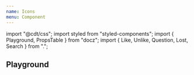 ```yaml
---
name: Icons
menu: Component
---
```

import "@cdt/css";
import styled from "styled-components";
import { Playground, PropsTable } from "docz";
import { Like, Unlike, Question, Lost, Search } from ".";

## Playground

<Playground>
  <Like width="3rem" />
  <Unlike width="3rem" />
  <Question width="3rem" />
  <Lost width="3rem" />
  <Search width="3rem" />
</Playground>
